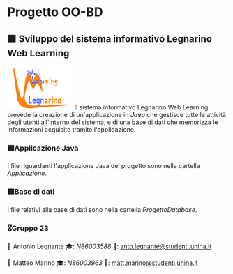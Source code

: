 # Progetto OO-BD 
## :orange_square: Sviluppo del sistema informativo Legnarino Web Learning
![Legnarino Web Learning App](https://github.com/Mathieus99/Progetto_OO_BD/blob/main/Applicazione/src/Immagini/ProvaLogo4.png) Il sistema informativo Legnarino Web Learning prevede la creazione di un'applicazione in **_Java_** che gestisce tutte le attività degli utenti all'interno del sistema, e di una base di dati che memorizza le informazioni acquisite tramite l'applicazione.
### :blue_square:Applicazione Java
I file riguardanti l'applicazione Java del progetto sono nella cartella _Applicazione_.
### :blue_square:Base di dati
I file relativi alla base di dati sono nella cartella _ProgettoDatabase_.

### :medal_military:Gruppo 23
📕 Antonio Legnante 🎓: _N86003588_ 📧: anto.legnante@studenti.unina.it

📘 Matteo Marino 🎓: _N86003963_ 📧: matt.marino@studenti.unina.it
